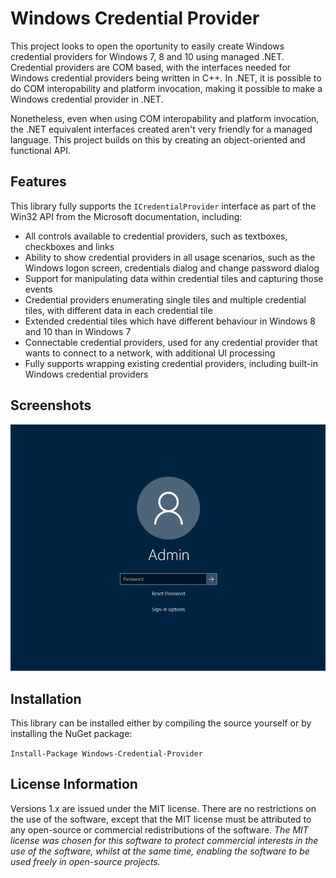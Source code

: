 # Windows Credential Provider

This project looks to open the oportunity to easily create Windows credential providers for Windows 7, 8 and 10 using managed .NET. Credential providers are COM based, with the interfaces needed for Windows credential providers being written in C++. In .NET, it is possible to do COM interopability and platform invocation, making it possible to make a Windows credential provider in .NET.

Nonetheless, even when using COM interopability and platform invocation, the .NET equivalent interfaces created aren't very friendly for a managed language. This project builds on this by creating an object-oriented and functional API.

## Features

This library fully supports the `ICredentialProvider` interface as part of the Win32 API from the Microsoft documentation, including:

- All controls available to credential providers, such as textboxes, checkboxes and links
- Ability to show credential providers in all usage scenarios, such as the Windows logon screen, credentials dialog and change password dialog
- Support for manipulating data within credential tiles and capturing those events
- Credential providers enumerating single tiles and multiple credential tiles, with different data in each credential tile
- Extended credential tiles which have different behaviour in Windows 8 and 10 than in Windows 7
- Connectable credential providers, used for any credential provider that wants to connect to a network, with additional UI processing
- Fully supports wrapping existing credential providers, including built-in Windows credential providers

## Screenshots

![Sample Wrap Credential Provider](wrapcredentialprovider.png)

## Installation

This library can be installed either by compiling the source yourself or by installing the NuGet package:

`Install-Package Windows-Credential-Provider`

## License Information

Versions 1.x are issued under the MIT license. There are no restrictions on the use of the software, except that the MIT license must be attributed to any open-source or commercial redistributions of the software. *The MIT license was chosen for this software to protect commercial interests in the use of the software, whilst at the same time, enabling the software to be used freely in open-source projects.*
